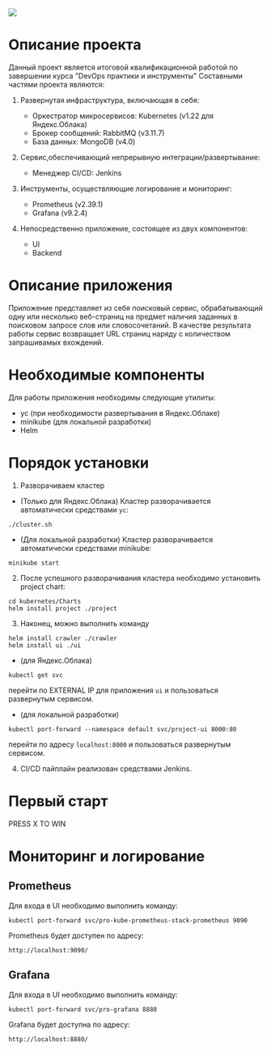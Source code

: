 <img src="https://img.shields.io/github/v/tag/maddogsstyle/otus-project?label=version" />

# Описание проекта
Данный проект является итоговой квалификационной работой по завершении курса "DevOps практики и инструменты"
Составными частями проекта являются:

1. Развернутая инфраструктура, включающая в себя:
	- Оркестратор микросервисов: Kubernetes (v1.22 для Яндекс.Облака)
	- Брокер сообщений: RabbitMQ (v3.11.7)
	- База данных: MongoDB (v4.0)

2. Сервис,обеспечивающий непрерывную интеграции/развертывание:
	- Менеджер CI/CD: Jenkins

3. Инструменты, осуществляющие логирование и мониторинг:
	- Prometheus (v2.39.1)
	- Grafana (v9.2.4)

4. Непосредственно приложение, состоящее из двух компонентов:
	- UI
	- Backend

# Описание приложения
Приложение представляет из себя поисковый сервис, обрабатывающий одну или несколько веб-страниц на предмет наличия заданных в поисковом запросе слов или словосочетаний.
В качестве результата работы сервис возвращает URL страниц наряду с количеством запрашивамых вхождений.

# Необходимые компоненты
Для работы приложения необходимы следующие утилиты:
- yc (при необходимости развертывания в Яндекс.Облаке)
- minikube (для локальной разработки)
- Helm

# Порядок установки

1. Разворачиваем кластер
- (Только для Яндекс.Облака) Кластер разворачивается автоматически средствами `yc`:
```
./cluster.sh
```
- (Для локальной разработки) Кластер разворачивается автоматически средствами minikube:
```
minikube start
```
2. После успешного разворачивания кластера необходимо установить project chart:

```
cd kubernetes/Charts
helm install project ./project
```
3. Наконец, можно выполнить команду

```
helm install crawler ./crawler
helm install ui ./ui
```
- (для Яндекс.Облака) 
```
kubectl get svc
```
перейти по EXTERNAL IP для приложения `ui` и пользоваться развернутым сервисом.
- (для локальной разработки)
```
kubectl port-forward --namespace default svc/project-ui 8000:80 
```
перейти по адресу `localhost:8000` и пользоваться развернутым сервисом.

4. CI/CD пайплайн реализован средствами Jenkins. 

# Первый старт

PRESS X TO WIN

# Мониторинг и логирование

## Prometheus

Для входа в UI необходимо выполнить команду:

```
kubectl port-forward svc/pro-kube-prometheus-stack-prometheus 9090
```

Prometheus будет доступен по адресу:

`http://localhost:9090/`

## Grafana

Для входа в UI необходимо выполнить команду:

```
kubectl port-forward svc/pro-grafana 8880
```

Grafana будет доступна по адресу:

`http://localhost:8880/`
